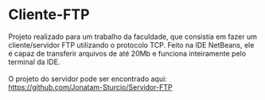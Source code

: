 # Cliente-FTP
Projeto realizado para um trabalho da faculdade, que consistia em fazer um cliente/servidor FTP utilizando o protocolo TCP. Feito na IDE NetBeans, ele é capaz de transferir arquivos de até 20Mb e funciona inteiramente pelo terminal da IDE.
<br>
<br> O projeto do servidor pode ser encontrado aqui: https://github.com/Jonatam-Sturcio/Servidor-FTP
